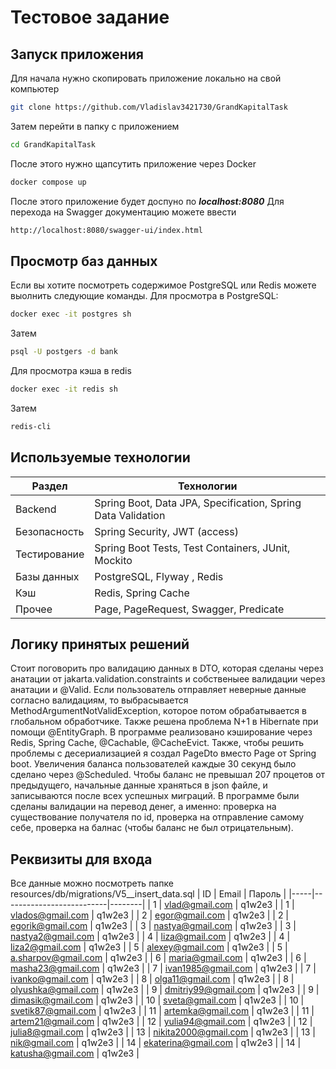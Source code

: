 ﻿# Тестовое задание
## Запуск приложения
Для начала нужно скопировать приложение локально на свой компьютер
```bash
git clone https://github.com/Vladislav3421730/GrandKapitalTask
```
Затем перейти в папку с приложением 
```bash
cd GrandKapitalTask
```
После этого нужно щапсутить приложение через Docker
```bash
docker compose up
```
После этого приложение будет доспуно по ***localhost:8080***
Для перехода на Swagger документацию можете ввести
```bash
http://localhost:8080/swagger-ui/index.html
```
## Просмотр баз данных
Если вы хотите посмотреть содержимое PostgreSQL или Redis можете выолнить следующие команды.
Для просмотра в PostgreSQL:
```bash
docker exec -it postgres sh
```
Затем
```bash
psql -U postgers -d bank
```
Для просмотра кэша в redis
```bash
docker exec -it redis sh
```
Затем 
```bash
redis-cli
```
## Используемые технологии
| Раздел       | Технологии                                                             |
|--------------|------------------------------------------------------------------------|
| Backend      | Spring Boot, Data JPA, Specification, Spring Data Validation           |
| Безопасность | Spring Security, JWT (access)                                          |
| Тестирование | Spring Boot Tests, Test Containers, JUnit, Mockito                     |
| Базы данных  | PostgreSQL, Flyway , Redis                                             |
| Кэш          | Redis, Spring Cache                                                    |
| Прочее       | Page, PageRequest, Swagger, Predicate                                  |
## Логику принятых решений 
Стоит поговорить про валидацию данных в DTO, которая сделаны через анатации от jakarta.validation.constraints и собственыее валидации через анатации и @Valid. Если пользователь отправляет неверные данные согласно валидациям, то выбрасывается MethodArgumentNotValidException, которое потом обрабатывается в глобальном обработчике. Также решена проблема N+1 в Hibernate при помощи @EntityGraph. В программе реализовано кэширование через Redis, Spring Cache, @Cachable, @CacheEvict. Также, чтобы решить проблемы с десериализацией я создал PageDto вместо Page от Spring boot. Увеличения баланса пользователей каждые 30 секунд было сделано через  @Scheduled. Чтобы баланс не превышал 207 процетов от предыдущего, начальные данные храняться в json файле, и записываются после всех успешных миграций. В программе были сделаны валидации на перевод денег, а именно: проверка на существование получателя по id, проверка на отправление самому себе, проверка на балнас (чтобы баланс не был отрицательным). 
## Реквизиты для входа
Все данные можно посмотреть папке resources/db/migrations/V5__insert_data.sql
| ID  | Email                    | Пароль |
|-----|--------------------------|--------|
| 1   | vlad@gmail.com           | q1w2e3 |
| 1   | vlados@gmail.com         | q1w2e3 |
| 2   | egor@gmail.com           | q1w2e3 |
| 2   | egorik@gmail.com         | q1w2e3 |
| 3   | nastya@gmail.com         | q1w2e3 |
| 3   | nastya2@gmail.com        | q1w2e3 |
| 4   | liza@gmail.com           | q1w2e3 |
| 4   | liza2@gmail.com          | q1w2e3 |
| 5   | alexey@gmail.com         | q1w2e3 |
| 5   | a.sharpov@gmail.com      | q1w2e3 |
| 6   | maria@gmail.com          | q1w2e3 |
| 6   | masha23@gmail.com        | q1w2e3 |
| 7   | ivan1985@gmail.com       | q1w2e3 |
| 7   | ivanko@gmail.com         | q1w2e3 |
| 8   | olga11@gmail.com         | q1w2e3 |
| 8   | olyushka@gmail.com       | q1w2e3 |
| 9   | dmitriy99@gmail.com      | q1w2e3 |
| 9   | dimasik@gmail.com        | q1w2e3 |
| 10  | sveta@gmail.com          | q1w2e3 |
| 10  | svetik87@gmail.com       | q1w2e3 |
| 11  | artemka@gmail.com        | q1w2e3 |
| 11  | artem21@gmail.com        | q1w2e3 |
| 12  | yulia94@gmail.com        | q1w2e3 |
| 12  | julia8@gmail.com         | q1w2e3 |
| 13  | nikita2000@gmail.com     | q1w2e3 |
| 13  | nik@gmail.com            | q1w2e3 |
| 14  | ekaterina@gmail.com      | q1w2e3 |
| 14  | katusha@gmail.com        | q1w2e3 |
